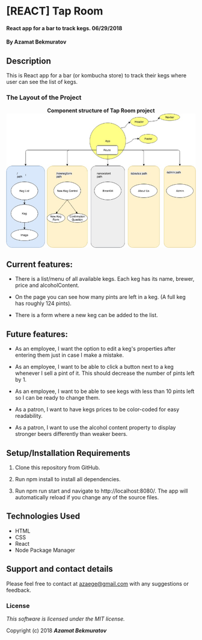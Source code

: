 # [REACT] Tap Room

#### React app for a bar to track kegs. 06/29/2018

#### By **Azamat Bekmuratov**

## Description

This is React app for a bar (or kombucha store) to track their kegs where user can see the list of kegs.

<h3> The Layout of the Project </h3>
<p align="center">
  <strong>Component structure of Tap Room project </strong>
  <img src = https://github.com/azamatbekmurat/tap-room-react/blob/master/src/assets/images/TapRoom.jpg?raw=true" width=700>
  <br>
</p>

## Current features:

* There is a list/menu of all available kegs. Each keg has its name, brewer, price and alcoholContent.

* On the page you can see how many pints are left in a keg. (A full keg has roughly 124 pints).

* There is a form where a new keg can be added to the list.

## Future features:

* As an employee, I want the option to edit a keg's properties after entering them just in case I make a mistake.

* As an employee, I want to be able to click a button next to a keg whenever I sell a pint of it. This should decrease the number of pints left by 1.

* As an employee, I want to be able to see kegs with less than 10 pints left so I can be ready to change them.

* As a patron, I want to have kegs prices to be color-coded for easy readability.

* As a patron, I want to use the alcohol content property to display stronger beers differently than weaker beers.

## Setup/Installation Requirements

1. Clone this repository from GitHub.

2. Run npm install to install all dependencies.

3. Run npm run start and navigate to http://localhost:8080/. The app will automatically reload if you change any of the source files.

## Technologies Used
* HTML
* CSS
* React
* Node Package Manager

## Support and contact details

Please feel free to contact at azaege@gmail.com with any suggestions or feedback.

### License

*This software is licensed under the MIT license.*

Copyright (c) 2018 **_Azamat Bekmuratov_**
